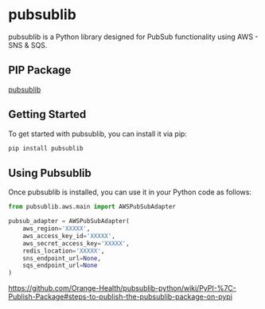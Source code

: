 # pubsublib

pubsublib is a Python library designed for PubSub functionality using AWS - SNS & SQS.

## PIP Package
[pubsublib](https://pypi.org/project/pubsublib/)

## Getting Started
To get started with pubsublib, you can install it via pip:

```bash
pip install pubsublib
```

## Using Pubsublib
Once pubsublib is installed, you can use it in your Python code as follows:

```python
from pubsublib.aws.main import AWSPubSubAdapter

pubsub_adapter = AWSPubSubAdapter(
    aws_region='XXXXX',
    aws_access_key_id='XXXXX',
    aws_secret_access_key='XXXXX',
    redis_location='XXXXX',
    sns_endpoint_url=None,
    sqs_endpoint_url=None
)
```

https://github.com/Orange-Health/pubsublib-python/wiki/PyPI-%7C-Publish-Package#steps-to-publish-the-pubsublib-package-on-pypi
